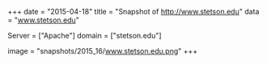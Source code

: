 
+++
date = "2015-04-18"
title = "Snapshot of http://www.stetson.edu"
data = "www.stetson.edu"

Server = ["Apache"]
domain = ["stetson.edu"]

  image = "snapshots/2015_16/www.stetson.edu.png"
+++
#
